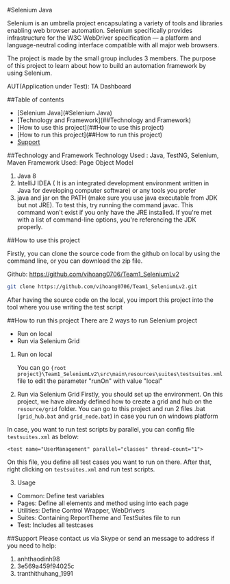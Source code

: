 #Selenium Java

Selenium is an umbrella project encapsulating a variety of tools and libraries enabling web browser automation. 
Selenium specifically provides infrastructure for the W3C WebDriver specification — a platform and language-neutral 
coding interface compatible with all major web browsers.

The project is made by the small group includes 3 members. The purpose of this project to
learn about how to build an automation framework by using Selenium.

AUT(Application under Test): TA Dashboard

##Table of contents
* [Selenium Java](#Selenium Java)
* [Technology and Framework](##Technology and Framework)
* [How to use this project](##How to use this project)
* [How to run this project](##How to run this project)
* [Support](##Support)

##Technology and Framework
Technology Used : Java, TestNG, Selenium, Maven
Framework Used: Page Object Model

1. Java 8
2. IntelliJ IDEA ( It is an integrated development environment written in Java for developing computer software)
or any tools you prefer
3. java and jar on the PATH (make sure you use java executable from JDK but not JRE).
   To test this, try running the command javac. This command won't exist if you only have the JRE installed. 
   If you're met with a list of command-line options, you're referencing the JDK properly.

##How to use this project

Firstly, you can clone the source code from the github on local by using the command line,
or you can download the zip file.

Github: https://github.com/vihoang0706/Team1_SeleniumLv2

```bash
git clone https://github.com/vihoang0706/Team1_SeleniumLv2.git 
```

After having the source code on the local, you import this project into the tool where you use writing the test script

##How to run this project
There are 2 ways to run Selenium project
+ Run on local
+ Run via Selenium Grid

1. Run on local
    
    You can go ```{root project}\Team1_SeleniumLv2\src\main\resources\suites\testsuites.xml``` file to edit the parameter 
    "runOn" with value "local"

2. Run via Selenium Grid
Firstly, you should set up the environment. On this project, we have already defined how to create a grid and hub on the 
```resource/grid``` folder. You can go to this project and run 2 files .bat (```grid_hub.bat``` and ```grid_node.bat```) in case you run
on windows platform

In case, you want to run test scripts by parallel, you can config file ```testsuites.xml``` as below:

```<test name="UserManagement" parallel="classes" thread-count="1">```

On this file, you define all test cases you want to run on there.
After that, right clicking on ```testsuites.xml``` and run test scripts.

3. Usage
- Common: Define test variables
- Pages: Define all elements and method using into each page
- Utilities: Define Control Wrapper, WebDrivers
- Suites: Containing ReportTheme and TestSuites file to run 
- Test: Includes all testcases

##Support
Please contact us via Skype or send an message to address if you need to help:
1. anhthaodinh98
2. 3e569a459f94025c
3. tranthithuhang_1991